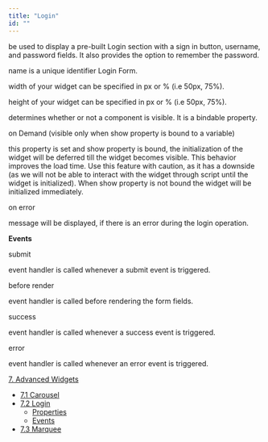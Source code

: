 ```yaml
---
title: "Login"
id: ""
---
```


be used to display a pre-built Login section with a sign in button, username, and password fields. It also provides the option to remember the password.

name is a unique identifier Login Form.

width of your widget can be specified in px or % (i.e 50px, 75%).

height of your widget can be specified in px or % (i.e 50px, 75%).

determines whether or not a component is visible. It is a bindable property.

on Demand (visible only when show property is bound to a variable)

this property is set and show property is bound, the initialization of the widget will be deferred till the widget becomes visible. This behavior improves the load time. Use this feature with caution, as it has a downside (as we will not be able to interact with the widget through script until the widget is initialized). When show property is not bound the widget will be initialized immediately.

on error

message will be displayed, if there is an error during the login operation.

**Events**

submit

event handler is called whenever a submit event is triggered.

before render

event handler is called before rendering the form fields.

success

event handler is called whenever a success event is triggered.

error

event handler is called whenever an error event is triggered.

[7\. Advanced Widgets](/learn/app-development/widgets/widget-library/#advanced)

- [7.1 Carousel](/learn/app-development/widgets/advanced/carousel/)
- [7.2 Login](#)
    - [Properties](#properties)
    - [Events](#events)
- [7.3 Marquee](/learn/app-development/widgets/advanced/marquee/)
